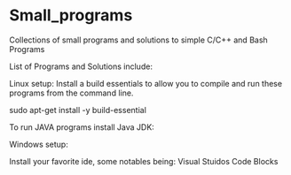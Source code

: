 Small_programs
==============
Collections of small programs and solutions to simple C/C++ and Bash Programs

List of Programs and Solutions include:

Linux setup:
Install a build essentials to allow you to compile and run
these programs from the command line.

sudo apt-get install -y build-essential

To run JAVA programs install Java JDK:

Windows setup:

Install your favorite ide, some notables being:
Visual Stuidos
Code Blocks